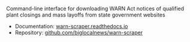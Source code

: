 Command-line interface for downloading WARN Act notices of qualified plant closings and mass layoffs from state government websites

* Documentation: [warn-scraper.readthedocs.io](https://warn-scraper.readthedocs.io)
* Repository: [github.com/biglocalnews/warn-scraper](https://github.com/biglocalnews/warn-scraper)
